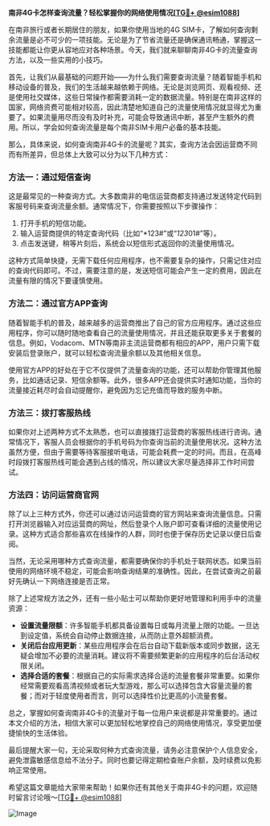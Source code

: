 **南非4G卡怎样查询流量？轻松掌握你的网络使用情况[[TG💪+ @esim1088](https://t.me/s/esim1088)]**

在南非旅行或者长期居住的朋友，如果你使用当地的4G SIM卡，了解如何查询剩余流量是必不可少的一项技能。无论是为了节省流量还是确保通讯畅通，掌握这一技能都能让你更从容地应对各种场景。今天，我们就来聊聊南非4G卡的流量查询方法，以及一些实用的小技巧。

首先，让我们从最基础的问题开始——为什么我们需要查询流量？随着智能手机和移动设备的普及，我们的生活越来越依赖于网络。无论是浏览网页、观看视频、还是使用社交媒体，这些日常操作都需要消耗一定的数据流量。特别是在南非这样的国家，网络资费可能相对较高，因此清楚地知道自己的流量使用情况就显得尤为重要了。如果流量用尽而没有及时补充，可能会导致通讯中断，甚至产生额外的费用。所以，学会如何查询流量是每个南非SIM卡用户必备的基本技能。

那么，具体来说，如何查询南非4G卡的流量呢？其实，查询方法会因运营商不同而有所差异，但总体上大致可以分为以下几种方式：

### 方法一：通过短信查询

这是最常见的一种查询方式。大多数南非的电信运营商都支持通过发送特定代码到客服号码来查询流量余额。通常情况下，你需要按照以下步骤操作：

1. 打开手机的短信功能。
2. 输入运营商提供的特定查询代码（比如“*123#”或“*123*01#”等）。
3. 点击发送键，稍等片刻后，系统会以短信形式返回你的流量使用情况。

这种方式简单快捷，无需下载任何应用程序，也不需要复杂的操作，只需记住对应的查询代码即可。不过，需要注意的是，发送短信可能会产生一定的费用，因此在流量有限的情况下要谨慎使用。

### 方法二：通过官方APP查询

随着智能手机的普及，越来越多的运营商推出了自己的官方应用程序。通过这些应用程序，你可以随时随地查看自己的流量使用情况，并且还能获取更多关于套餐的信息。例如，Vodacom、MTN等南非主流运营商都有相应的APP，用户只需下载安装后登录账户，就可以轻松查询流量余额以及其他相关信息。

使用官方APP的好处在于它不仅提供了流量查询的功能，还可以帮助你管理其他服务，比如通话记录、短信余额等。此外，很多APP还会提供实时通知功能，当你的流量接近耗尽时会自动提醒你，避免因为忘记充值而导致的服务中断。

### 方法三：拨打客服热线

如果你对上述两种方式不太熟悉，也可以直接拨打运营商的客服热线进行咨询。通常情况下，客服人员会根据你的手机号码为你查询当前的流量使用状况。这种方法虽然方便，但由于需要等待客服接听电话，可能会耗费一定的时间。而且，在高峰时段拨打客服热线可能会遇到占线的情况，所以建议大家尽量选择非工作时间尝试。

### 方法四：访问运营商官网

除了以上三种方式外，你还可以通过访问运营商的官方网站来查询流量信息。只需打开浏览器输入对应运营商的网址，然后登录个人账户即可查看详细的流量使用记录。这种方式适合那些喜欢在线操作的人群，同时也便于保存历史记录以便日后查阅。

当然，无论采用哪种方式查询流量，都需要确保你的手机处于联网状态。如果当前使用的网络环境不稳定，可能会影响查询结果的准确性。因此，在尝试查询之前最好先确认一下网络连接是否正常。

除了上述常规方法之外，还有一些小贴士可以帮助你更好地管理和利用手中的流量资源：

- **设置流量限额**：许多智能手机都具备设置每日或每月流量上限的功能。一旦达到设定值，系统会自动停止数据连接，从而防止意外超额消费。
- **关闭后台应用更新**：某些应用程序会在后台自动下载新版本或同步数据，这无疑会增加不必要的流量消耗。建议将不需要频繁更新的应用程序的后台活动权限关闭。
- **选择合适的套餐**：根据自己的实际需求选择合适的流量套餐非常重要。如果你经常需要观看高清视频或者玩大型游戏，那么可以选择包含大容量流量的套餐；而对于轻度使用者而言，则可以选择性价比更高的小流量套餐。

总之，掌握如何查询南非4G卡的流量对于每一位用户来说都是非常重要的。通过本文介绍的方法，相信大家可以更加轻松地掌控自己的网络使用情况，享受更加便捷愉快的生活体验。

最后提醒大家一句，无论采取何种方式查询流量，请务必注意保护个人信息安全，避免泄露敏感信息给不法分子。同时也要记得定期检查账户余额，及时续费以免影响正常使用。

希望这篇文章能给大家带来帮助！如果你还有其他关于南非4G卡的问题，欢迎随时留言讨论哦～[[TG💪+ @esim1088](https://t.me/s/esim1088)] 

![Image](https://i.postimg.cc/4NQfJmqS/Snipaste-2025-05-13-00-14-12.png)